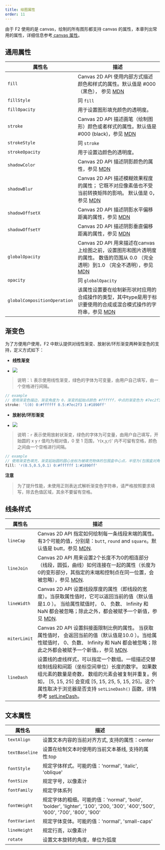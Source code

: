 ```yaml
---
title: 绘图属性
order: 11
---
```


由于 F2 使用的是 canvas，绘制的所有图形都支持 canvas 的属性，本章列出常用的属性，详细信息参考[ canvas 属性](http://www.w3school.com.cn/tags/html_ref_canvas.asp)。

## 通用属性
| 属性名 | 描述 |
| --- | --- |
| `fill` | Canvas 2D API 使用内部方式描述颜色和样式的属性。默认值是 #000 （黑色）， 参见 [MDN](https://developer.mozilla.org/zh-CN/docs/Web/API/CanvasRenderingContext2D/fillStyle) |
| `fillStyle` | 同 `fill` |
| `fillOpacity` | 用于设置图形填充颜色的透明度。 |
| `stroke` | Canvas 2D API 描述画笔（绘制图形）颜色或者样式的属性。默认值是 #000 (black)，参见 [MDN](https://developer.mozilla.org/zh-CN/docs/Web/API/CanvasRenderingContext2D/strokeStyle) |
| `strokeStyle` | 同 `stroke` |
| `strokeOpacity` | 用于设置边颜色的透明度。 |
| `shadowColor` | Canvas 2D API 描述阴影颜色的属性，参见 [MDN](https://developer.mozilla.org/zh-CN/docs/Web/API/CanvasRenderingContext2D/shadowColor) |
| `shadowBlur` | Canvas 2D API 描述模糊效果程度的属性； 它既不对应像素值也不受当前转换矩阵的影响。 默认值是 0，参见 [MDN](https://developer.mozilla.org/zh-CN/docs/Web/API/CanvasRenderingContext2D/shadowBlur) |
| `shadowOffsetX` | Canvas 2D API 描述阴影水平偏移距离的属性，参见 [MDN](https://developer.mozilla.org/zh-CN/docs/Web/API/CanvasRenderingContext2D/shadowOffsetX) |
| `shadowOffsetY` | Canvas 2D API 描述阴影垂直偏移距离的属性，参见 [MDN](https://developer.mozilla.org/zh-CN/docs/Web/API/CanvasRenderingContext2D/shadowOffsetY) |
| `globalOpacity` | Canvas 2D API 用来描述在canvas上绘图之前，设置图形和图片透明度的属性。 数值的范围从 0.0 （完全透明）到1.0 （完全不透明），参见 [MDN](https://developer.mozilla.org/zh-CN/docs/Web/API/CanvasRenderingContext2D/globalAlpha) |
| `opacity` | 同 `globalOpacity` |
| `globalCompositionOperation` | 该属性设置要在绘制新形状时应用的合成操作的类型，其中type是用于标识要使用的合成或混合模式操作的字符串，参见 [MDN](https://developer.mozilla.org/zh-CN/docs/Web/API/CanvasRenderingContext2D/globalCompositeOperation) |


## 渐变色

为了方便用户使用，F2 中默认提供对线性渐变、放射状/环形渐变两种渐变色的支持，定义方式如下：

- **线性渐变**

- ![](https://gw.alipayobjects.com/zos/rmsportal/ElBYXdsTZKFflacOBNtp.png#width=600)


> 说明：`l` 表示使用线性渐变，绿色的字体为可变量，由用户自己填写，由一个空格进行间隔。


```javascript
// example
// 使用渐变色描边，渐变角度为 0，渐变的起始点颜色 #ffffff，中点的渐变色为 #7ec2f3，结束的渐变色为 #1890ff
stroke: 'l(0) 0:#ffffff 0.5:#7ec2f3 1:#1890ff'
```

- **放射状/环形渐变**

- ![](https://gw.alipayobjects.com/zos/rmsportal/fBFocveoeRaeaCCPTaFo.png#width=600)


> 说明：`r` 表示使用放射状渐变，绿色的字体为可变量，由用户自己填写，开始圆的 x y r 值均为相对值，0 至 1 范围，'r(x,y,r)' 内不可留有空格，颜色之间由一个空格进行间隔。


```javascript
// example
// 使用渐变色填充，渐变起始圆的圆心坐标为被填充物体的包围盒中心点，半径为(包围盒对角线长度 / 2) 的 0.1 倍，渐变的起始点颜色 #ffffff，中点的渐变色为 #7ec2f3，结束的渐变色为 #1890ff
fill: 'r(0.5,0.5,0.1) 0:#ffffff 1:#1890ff'
```

**注意**

> 为了提升性能，未使用正则表达式解析渐变色字符串，请严格按照要求填写，除去色值区域，其余不要留有空格。


## 线条样式
| 属性名 | 描述 |
| --- | --- |
| `lineCap` | Canvas 2D API 指定如何绘制每一条线段末端的属性。有3个可能的值，分别是：`butt`, `round` and `square`。默认值是 butt，参见 [MDN](https://developer.mozilla.org/zh-CN/docs/Web/API/CanvasRenderingContext2D/lineCap). |
| `lineJoin` | Canvas 2D API 用来设置2个长度不为0的相连部分（线段，圆弧，曲线）如何连接在一起的属性（长度为0的变形部分，其指定的末端和控制点在同一位置，会被忽略），参见 [MDN](https://developer.mozilla.org/zh-CN/docs/Web/API/CanvasRenderingContext2D/lineJoin). |
| `lineWidth` | Canvas 2D API 设置线段厚度的属性（即线段的宽度）。当获取属性值时，它可以返回当前的值（默认值是1.0 ）。 当给属性赋值时， 0、 负数、 Infinity 和 NaN 都会被忽略；除此之外，都会被赋予一个新值，参见 [MDN](https://developer.mozilla.org/zh-CN/docs/Web/API/CanvasRenderingContext2D/lineWidth). |
| `miterLimit` | Canvas 2D API 设置斜接面限制比例的属性。 当获取属性值时， 会返回当前的值（默认值是10.0 ）。当给属性赋值时， 0、负数、 Infinity 和 NaN 都会被忽略；除此之外都会被赋予一个新值。，参见 [MDN](https://developer.mozilla.org/zh-CN/docs/Web/API/CanvasRenderingContext2D/miterLimit). |
| `lineDash` | 设置线的虚线样式，可以指定一个数组。一组描述交替绘制线段和间距（坐标空间单位）长度的数字。 如果数组元素的数量是奇数， 数组的元素会被复制并重复。例如， [5, 15, 25] 会变成 [5, 15, 25, 5, 15, 25]。这个属性取决于浏览器是否支持 `setLineDash()` 函数，详情参考 [setLineDash](https://developer.mozilla.org/zh-CN/docs/Web/API/CanvasRenderingContext2D/setLineDash)。 |


## 文本属性
| 属性名 | 描述 |
| --- | --- |
| `textAlign` | 设置文本内容的当前对齐方式, 支持的属性：center |
| `textBaseline` | 设置在绘制文本时使用的当前文本基线, 支持的属性:top |
| `fontStyle` | 规定字体样式。可能的值：'normal', 'italic', 'oblique' |
| `fontSize` | 规定字号，以像素计 |
| `fontFamily` | 规定字体系列 |
| `fontWeight` | 规定字体的粗细。可能的值：'normal', 'bold', 'bolder', 'lighter', '100', '200, '300', '400','500', '600', '700', '800', '900' |
| `fontVariant` | 规定字体变体。可能的值：'normal', 'small-caps' |
| `lineHeight` | 规定行高，以像素计 |
| `rotate` | 设置文本旋转的角度，单位为弧度 |


